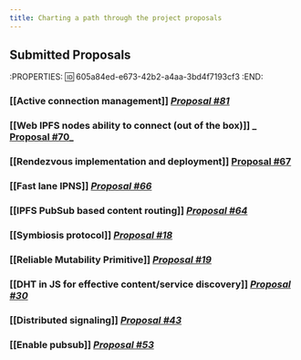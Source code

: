 ```yaml
---
title: Charting a path through the project proposals
---
```


## Submitted Proposals
:PROPERTIES:
:id: 605a84ed-e673-42b2-a4aa-3bd4f7193cf3
:END:
### [[Active connection management]] _[Proposal #81](https://github.com/protocol/web3-dev-team/pull/81)_
### [[Web IPFS nodes ability to connect (out of the box)]] _ [Proposal #70](https://github.com/protocol/web3-dev-team/pull/70)_
### [[Rendezvous implementation and deployment]] [Proposal #67](https://github.com/protocol/web3-dev-team/pull/67)
### [[Fast lane IPNS]] _[Proposal #66](https://github.com/protocol/web3-dev-team/pull/66)_
### [[IPFS PubSub based content routing]] _[Proposal #64](https://github.com/protocol/web3-dev-team/pull/64)_
### [[Symbiosis protocol]] _[Proposal #18](https://github.com/protocol/web3-dev-team/pull/18)_
### [[Reliable Mutability Primitive]] _[Proposal #19](https://github.com/protocol/web3-dev-team/pull/19)_
### [[DHT in JS for effective content/service discovery]] _[Proposal #30](https://github.com/protocol/web3-dev-team/pull/30)_
### [[Distributed signaling]] _[Proposal #43](https://github.com/protocol/web3-dev-team/pull/43)_
### [[Enable pubsub]] _[Proposal #53](https://github.com/protocol/web3-dev-team/pull/53)_

